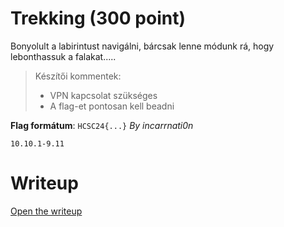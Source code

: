 # Trekking (300 point)
Bonyolult a labirintust navigálni, bárcsak lenne módunk rá, hogy lebonthassuk a falakat.....

> Készítői kommentek:
> - VPN kapcsolat szükséges
> - A flag-et pontosan kell beadni

**Flag formátum**: `HCSC24{...}`
*By incarrnati0n*

`10.10.1-9.11`

# Writeup
[Open the writeup](WRITEUP.md)